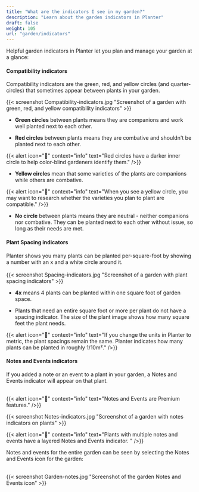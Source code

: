 ```yaml
---
title: "What are the indicators I see in my garden?"
description: "Learn about the garden indicators in Planter"
draft: false
weight: 105
url: "garden/indicators"
---
```

Helpful garden indicators in Planter let you plan and manage your garden at a glance:

#### Compatibility indicators
Compatibility indicators are the green, red, and yellow circles (and quarter-circles) that sometimes appear between plants in your garden. <br />

{{< screenshot Compatibility-indicators.jpg "Screenshot of a garden with green, red, and yellow compatibility indicators" >}} <br />

- **Green circles** between plants means they are companions and work well planted next to each other.

- **Red circles** between plants means they are combative and shouldn't be planted next to each other.

{{< alert icon="🍅" context="info" text="Red circles have a darker inner circle to help color-blind gardeners identify them." />}}

- **Yellow circles** mean that some varieties of the plants are companions while others are combative.

{{< alert icon="🥕" context="info" text="When you see a yellow circle, you may want to research whether the varieties you plan to plant are compatible." />}}

- **No circle** between plants means they are neutral - neither companions nor combative. They can be planted next to each other without issue, so long as their needs are met.

#### Plant Spacing indicators
Planter shows you many plants can be planted per-square-foot by showing a number with an x and a white circle around it. <br /><br />
{{< screenshot Spacing-indicators.jpg "Screenshot of a garden with plant spacing indicators" >}}

- **4x** means 4 plants can be planted within one square foot of garden space.

- Plants that need an entire square foot or more per plant do not have a spacing indicator. The size of the plant image shows how many square feet the plant needs.

{{< alert icon="🌱" context="info" text="If you change the units in Planter to metric, the plant spacings remain the same. Planter indicates how many plants can be planted in roughly 1/10m²." />}}

#### Notes and Events indicators
If you added a note or an event to a plant in your garden, a Notes and Events indicator will appear on that plant.<br /><br />

{{< alert icon="💸" context="info" text="Notes and Events are Premium features." />}}

{{< screenshot Notes-indicators.jpg "Screenshot of a garden with notes indicators on plants" >}}

{{< alert icon="🥬" context="info" text="Plants with multiple notes and events have a layered Notes and Events indicator. " />}}

Notes and events for the entire garden can be seen by selecting the Notes and Events icon for the garden:<br /><br />

{{< screenshot Garden-notes.jpg "Screenshot of the garden Notes and Events icon" >}}
